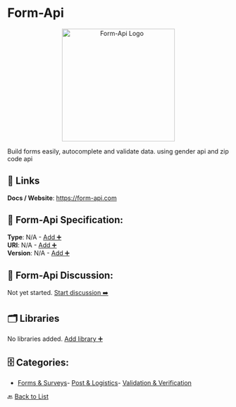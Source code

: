 # Form-Api
<p align="center">
    <img width="256" src="https://raw.githubusercontent.com/apis-list/apis-list/main/apis/form-api/logo_256x256.png" alt="Form-Api Logo"/>
</p>
Build forms easily, autocomplete and validate data. using gender api and zip code api

##  🔗 Links
**Docs / Website**: https://form-api.com

## 🧬 Form-Api Specification:
**Type**: N/A - [Add ➕](https://github.com/apis-list/apis-list/edit/main/apis.yaml#L7092)  
**URI**: N/A - [Add ➕](https://github.com/apis-list/apis-list/edit/main/apis.yaml#L7092)  
**Version**: N/A - [Add ➕](https://github.com/apis-list/apis-list/edit/main/apis.yaml#L7092)

## 💬 Form-Api Discussion:
Not yet started. [Start discussion ➡️](https://github.com/apis-list/apis-list/discussions/new)

## 🗂️ Libraries

No libraries added. [Add library ➕](https://github.com/apis-list/apis-list/edit/main/apis.yaml#L7092)    


## 🗄️ Categories:
- [Forms & Surveys](https://github.com/apis-list/apis-list#forms--surveys-)- [Post & Logistics](https://github.com/apis-list/apis-list#post--logistics-)- [Validation & Verification](https://github.com/apis-list/apis-list#validation--verification-)

🔙  [Back to List](https://github.com/apis-list/apis-list)
